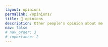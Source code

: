 ```yaml
---
layout: opinions
permalink: /opinions/
title: 💬 opinions
description: Other people's opinion about me
nav: false
# nav_order: 3
# importance: 2
---
```


